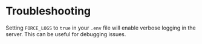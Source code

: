 # Troubleshooting

Setting `FORCE_LOGS` to `true` in your `.env` file will enable verbose logging in the server. This can be useful for debugging issues.
